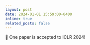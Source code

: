 ```yaml
---
layout: post
date: 2024-01-01 15:59:00-0400
inline: true
related_posts: false
---
```


:pushpin: One paper is accepted to ICLR 2024!
